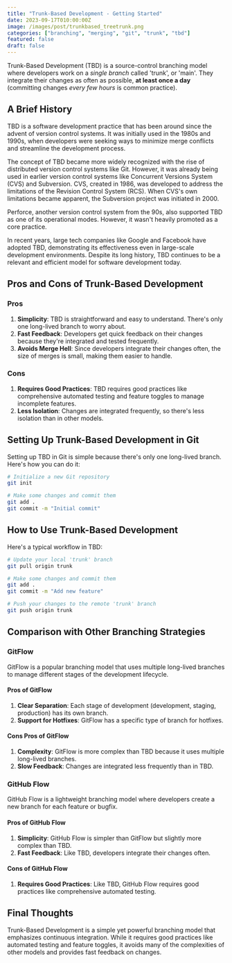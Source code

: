 ```yaml
---
title: "Trunk-Based Development - Getting Started"
date: 2023-09-17T010:00:00Z
image: /images/post/trunkbased_treetrunk.png
categories: ["branching", "merging", "git", "trunk", "tbd"]
featured: false
draft: false
---
```


Trunk-Based Development (TBD) is a source-control branching model where developers work on a *single branch* called 'trunk', or 'main'. They integrate their changes as often as possible, **at least once a day** (committing changes *every few hours* is common practice).

## A Brief History

TBD is a software development practice that has been around since the advent of version control systems. It was initially used in the 1980s and 1990s, when developers were seeking ways to minimize merge conflicts and streamline the development process.

The concept of TBD became more widely recognized with the rise of distributed version control systems like Git. However, it was already being used in earlier version control systems like Concurrent Versions System (CVS) and Subversion. CVS, created in 1986, was developed to address the limitations of the Revision Control System (RCS). When CVS's own limitations became apparent, the Subversion project was initiated in 2000.

Perforce, another version control system from the 90s, also supported TBD as one of its operational modes. However, it wasn't heavily promoted as a core practice.

In recent years, large tech companies like Google and Facebook have adopted TBD, demonstrating its effectiveness even in large-scale development environments. Despite its long history, TBD continues to be a relevant and efficient model for software development today.

## Pros and Cons of Trunk-Based Development

### Pros

1. **Simplicity**: TBD is straightforward and easy to understand. There's only one long-lived branch to worry about.
2. **Fast Feedback**: Developers get quick feedback on their changes because they're integrated and tested frequently.
3. **Avoids Merge Hell**: Since developers integrate their changes often, the size of merges is small, making them easier to handle.

### Cons

1. **Requires Good Practices**: TBD requires good practices like comprehensive automated testing and feature toggles to manage incomplete features.
2. **Less Isolation**: Changes are integrated frequently, so there's less isolation than in other models.

## Setting Up Trunk-Based Development in Git

Setting up TBD in Git is simple because there's only one long-lived branch. Here's how you can do it:

```bash
# Initialize a new Git repository
git init

# Make some changes and commit them
git add .
git commit -m "Initial commit"
```

## How to Use Trunk-Based Development

Here's a typical workflow in TBD:

```bash
# Update your local 'trunk' branch
git pull origin trunk

# Make some changes and commit them
git add .
git commit -m "Add new feature"

# Push your changes to the remote 'trunk' branch
git push origin trunk
```

## Comparison with Other Branching Strategies

### GitFlow

GitFlow is a popular branching model that uses multiple long-lived branches to manage different stages of the development lifecycle.

#### Pros of GitFlow

1. **Clear Separation**: Each stage of development (development, staging, production) has its own branch.
2. **Support for Hotfixes**: GitFlow has a specific type of branch for hotfixes.

#### Cons Pros of GitFlow

1. **Complexity**: GitFlow is more complex than TBD because it uses multiple long-lived branches.
2. **Slow Feedback**: Changes are integrated less frequently than in TBD.

### GitHub Flow

GitHub Flow is a lightweight branching model where developers create a new branch for each feature or bugfix.

#### Pros of GitHub Flow

1. **Simplicity**: GitHub Flow is simpler than GitFlow but slightly more complex than TBD.
2. **Fast Feedback**: Like TBD, developers integrate their changes often.

#### Cons of GitHub Flow

1. **Requires Good Practices**: Like TBD, GitHub Flow requires good practices like comprehensive automated testing.

## Final Thoughts

Trunk-Based Development is a simple yet powerful branching model that emphasizes continuous integration. While it requires good practices like automated testing and feature toggles, it avoids many of the complexities of other models and provides fast feedback on changes.
